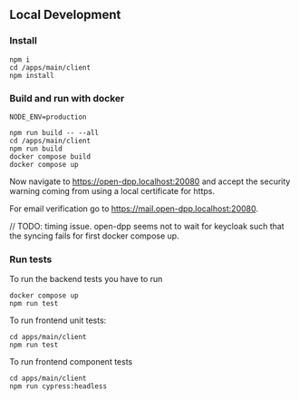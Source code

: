 ## Local Development
### Install
```shell
npm i
cd /apps/main/client
npm install 
```

### Build and run with docker

```
NODE_ENV=production
```

```shell
npm run build -- --all
cd /apps/main/client
npm run build
docker compose build
docker compose up
```

Now navigate to https://open-dpp.localhost:20080 and accept the security warning coming from using
a local certificate for https.

For email verification go to https://mail.open-dpp.localhost:20080.

// TODO: timing issue. open-dpp seems not to wait for keycloak such that the syncing fails for first docker compose up.

### Run tests
To run the backend tests you have to run
```shell
docker compose up
npm run test
```
To run frontend unit tests:
```shell
cd apps/main/client
npm run test
```
To run frontend component tests
```shell
cd apps/main/client
npm run cypress:headless
```